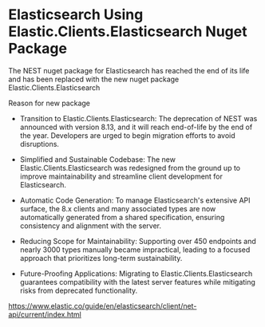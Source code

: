 # Elasticsearch Using Elastic.Clients.Elasticsearch Nuget Package 

The NEST nuget package for Elasticsearch has reached the end of its life and has been replaced with the new nuget package Elastic.Clients.Elasticsearch   

Reason for new package 

- Transition to Elastic.Clients.Elasticsearch: The deprecation of NEST was announced with version 8.13, and it will reach end-of-life by the end of the year. Developers are urged to begin migration efforts to avoid disruptions.

- Simplified and Sustainable Codebase: The new Elastic.Clients.Elasticsearch was redesigned from the ground up to improve maintainability and streamline client development for Elasticsearch.

- Automatic Code Generation: To manage Elasticsearch's extensive API surface, the 8.x clients and many associated types are now automatically generated from a shared specification, ensuring consistency and alignment with the server.

- Reducing Scope for Maintainability: Supporting over 450 endpoints and nearly 3000 types manually became impractical, leading to a focused approach that prioritizes long-term sustainability.

- Future-Proofing Applications: Migrating to Elastic.Clients.Elasticsearch guarantees compatibility with the latest server features while mitigating risks from deprecated functionality.



https://www.elastic.co/guide/en/elasticsearch/client/net-api/current/index.html 
